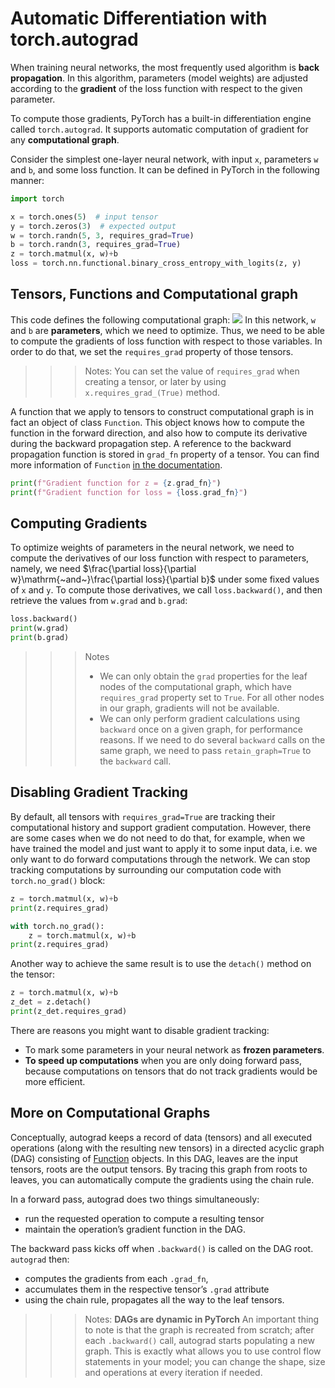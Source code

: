# Automatic Differentiation with torch.autograd
When training neural networks, the most frequently used algorithm is **back propagation**. In this algorithm, parameters (model weights) are adjusted according to the **gradient** of the loss function with respect to the given parameter.

To compute those gradients, PyTorch has a built-in differentiation engine called `torch.autograd`. It supports automatic computation of gradient for any **computational graph**.

Consider the simplest one-layer neural network, with input `x`, parameters `w` and `b`, and some loss function. It can be defined in PyTorch in the following manner:
```python
import torch

x = torch.ones(5)  # input tensor
y = torch.zeros(3)  # expected output
w = torch.randn(5, 3, requires_grad=True)
b = torch.randn(3, requires_grad=True)
z = torch.matmul(x, w)+b
loss = torch.nn.functional.binary_cross_entropy_with_logits(z, y)
```
## Tensors, Functions and Computational graph
This code defines the following computational graph:
<image src="../images/comp-graph.png"/>
In this network, `w` and `b` are **parameters**, which we need to optimize. Thus, we need to be able to compute the gradients of loss function with respect to those variables. In order to do that, we set the `requires_grad` property of those tensors.
>>>Notes:
>>> You can set the value of `requires_grad` when creating a tensor, or later by using `x.requires_grad_(True)` method.

A function that we apply to tensors to construct computational graph is in fact an object of class `Function`. This object knows how to compute the function in the forward direction, and also how to compute its derivative during the backward propagation step. A reference to the backward propagation function is stored in `grad_fn` property of a tensor. You can find more information of `Function` [in the documentation](https://pytorch.org/docs/stable/autograd.html#function).
```python
print(f"Gradient function for z = {z.grad_fn}")
print(f"Gradient function for loss = {loss.grad_fn}")
```
## Computing Gradients
To optimize weights of parameters in the neural network, we need to compute the derivatives of our loss function with respect to parameters, namely, we need $\frac{\partial loss}{\partial w}\mathrm{~and~}\frac{\partial loss}{\partial b}$ under some fixed values of `x` and `y`. To compute those derivatives, we call `loss.backward()`, and then retrieve the values from `w.grad` and `b.grad`:
```python
loss.backward()
print(w.grad)
print(b.grad)
```

>>>Notes
>>> - We can only obtain the `grad` properties for the leaf nodes of the computational graph, which have `requires_grad` property set to `True`. For all other nodes in our graph, gradients will not be available.
>>> - We can only perform gradient calculations using `backward` once on a given graph, for performance reasons. If we need to do several `backward` calls on the same graph, we need to pass `retain_graph=True` to the `backward` call.
## Disabling Gradient Tracking
By default, all tensors with `requires_grad=True` are tracking their computational history and support gradient computation. However, there are some cases when we do not need to do that, for example, when we have trained the model and just want to apply it to some input data, i.e. we only want to do forward computations through the network. We can stop tracking computations by surrounding our computation code with `torch.no_grad()` block:
```python
z = torch.matmul(x, w)+b
print(z.requires_grad)

with torch.no_grad():
    z = torch.matmul(x, w)+b
print(z.requires_grad)
```

Another way to achieve the same result is to use the `detach()` method on the tensor:
```python
z = torch.matmul(x, w)+b
z_det = z.detach()
print(z_det.requires_grad)
```
There are reasons you might want to disable gradient tracking:
- To mark some parameters in your neural network as **frozen parameters**.
- **To speed up computations** when you are only doing forward pass, because computations on tensors that do not track gradients would be more efficient.
## More on Computational Graphs
Conceptually, autograd keeps a record of data (tensors) and all executed operations (along with the resulting new tensors) in a directed acyclic graph (DAG) consisting of [Function](https://pytorch.org/docs/stable/autograd.html#torch.autograd.Function) objects. In this DAG, leaves are the input tensors, roots are the output tensors. By tracing this graph from roots to leaves, you can automatically compute the gradients using the chain rule.

In a forward pass, autograd does two things simultaneously:
- run the requested operation to compute a resulting tensor
- maintain the operation’s gradient function in the DAG.

The backward pass kicks off when `.backward()` is called on the DAG root. `autograd` then:
- computes the gradients from each `.grad_fn`,
- accumulates them in the respective tensor’s `.grad` attribute
- using the chain rule, propagates all the way to the leaf tensors.
>>> Notes:
>>> **DAGs are dynamic in PyTorch** An important thing to note is that the graph is recreated from scratch; after each `.backward()` call, autograd starts populating a new graph. This is exactly what allows you to use control flow statements in your model; you can change the shape, size and operations at every iteration if needed.